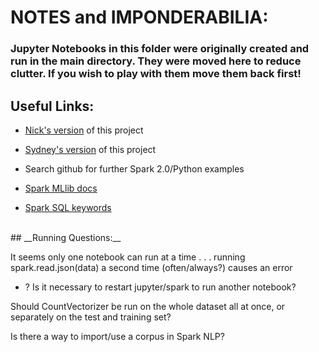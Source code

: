 # __NOTES and IMPONDERABILIA:__

### Jupyter Notebooks in this folder were originally created and run in the main directory. They were moved here to reduce clutter. If you wish to play with them move them back first!



## __Useful Links:__
* [Nick's version](https://github.com/nickbuker/spark_nlp) of this project
* [Sydney's version](https://github.com/SydneyLauren/author-recognition) of this project

* Search github for further Spark 2.0/Python examples

* [Spark MLlib docs](https://spark.apache.org/docs/2.0.2/ml-features.html)

* [Spark SQL keywords]( https://docs.datastax.com/en/datastax_enterprise/4.6/datastax_enterprise/spark/sparkSqlSupportedSyntax.html#sparkSqlSupportedSyntax__synopsis-legend)



<br>
## __Running Questions:__

It seems only one notebook can run at a time . . .
running spark.read.json(data) a second time (often/always?) causes an error
* ? Is it necessary to restart jupyter/spark to run another notebook?

Should CountVectorizer be run on the whole dataset all at once,
or separately on the test and training set?

Is there a way to import/use a corpus in Spark NLP?
